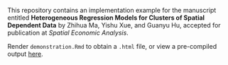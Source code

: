 This repository contains an implementation example for the manuscript
 entitled **Heterogeneous Regression Models for Clusters of Spatial
 Dependent Data** by Zhihua Ma, Yishu Xue, and Guanyu Hu, accepted for
 publication at *Spatial Economic Analysis*.
 
Render `demonstration.Rmd` to obtain a `.html` file, or view a pre-compiled output [here](https://ys-xue.github.io/Spatial-Heterogeneous-Regression-Supplemental/).